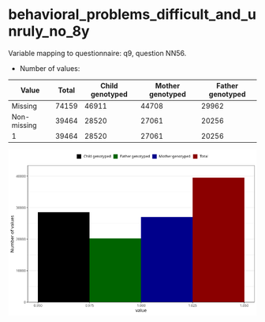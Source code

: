 # behavioral_problems_difficult_and_unruly_no_8y
Variable mapping to questionnaire: q9, question NN56.
- Number of values:

| Value | Total | Child genotyped | Mother genotyped | Father genotyped |
| ----- | ----- | --------------- | ---------------- | ---------------- |
| Missing | 74159 | 46911 | 44708 | 29962 |
| Non-missing | 39464 | 28520 | 27061 | 20256 |
| 1 | 39464 | 28520 | 27061 | 20256 |



![](behavioral_problems_difficult_and_unruly_no_8y_n.png)



